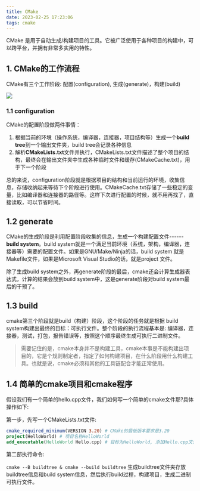 ```yaml
---
title: CMake
date: 2023-02-25 17:23:06
tags: cmake
---
```


CMake 是用于自动生成/构建项目的工具。它被广泛使用于各种项目的构建中，可以跨平台，并拥有非常多实用的特性。

## 1. CMake的工作流程

CMake有三个工作阶段: 配置(configuration), 生成(generate)，构建(build)

![](cmake3阶段.png)

### 1.1 configuration

CMake的配置阶段做两件事情：

1. 根据当前的环境（操作系统，编译器，连接器，项目结构等）生成一个**build tree**到一个输出文件夹，build tree会记录各种信息
2. 解析**CMakeLists.txt**文件并执行，CMakeLists.txt文件描述了整个项目的结构，最终会在输出文件夹中生成各种临时文件和缓存(CMakeCache.txt)，用于下一个阶段

总的来说，configuration阶段就是根据项目的结构和当前运行的环境，收集信息，存储收纳起来等待下个阶段进行使用。CMakeCache.txt存储了一些稳定的变量，比如编译器和连接器的路径等。这样下次进行配置的时候，就不用再找了，直接读取，可以节省时间。



## 1.2 generate

CMake的生成阶段是利用配置阶段收集的信息，生成一个构建配置文件------**build system**。build system就是一个满足当前环境（系统，架构，编译器，连接器等）需要的配置文件。如果是GNU/Make/Ninja的话，build system 就是Makefile文件，如果是Microsoft Visual Studio的话，就是project 文件。

除了生成build system之外，再generate阶段的最后，cmake还会计算生成器表达式，计算的结果会放到build system中，这是generate阶段对build system最后的干预了。



## 1.3 build

cmake第三个阶段就是build（构建）阶段，这个阶段的任务就是根据 build system构建出最终的目标：可执行文件。整个阶段的执行流程基本是: 编译器，连接器，测试，打包，报告错误等，按照这个顺序最终生成可执行二进制文件。

> 需要记住的是，cmake本身并不是构建工具，cmake本事是不能构建出项目的，它是个规则制定者，指定了如何构建项目，在什么阶段用什么构建工具。也就是说，cmake必须和其他的工具链配合才能正常使用。



## 1.4 简单的cmake项目和cmake程序

假设我们有一个简单的hello.cpp文件，我们如何写一个简单的cmake文件那?具体操作如下:

第一步，先写一个CMakeLists.txt文件:

```cmake
cmake_required_minimum(VERSION 3.20) # CMake的最低版本要求是3.20
project(HelloWorld) # 项目名称HelloWorld
add_executable(HelloWorld Hello.cpp) # 目标为HelloWorld, 添加Hello.cpp文件
```

第二部执行命令:

`cmake --B buildtree & cmake --build buildtree` 生成buildtree文件夹存放buildtree信息和build system信息，然后执行build过程，构建项目，生成二进制可执行文件。

 
